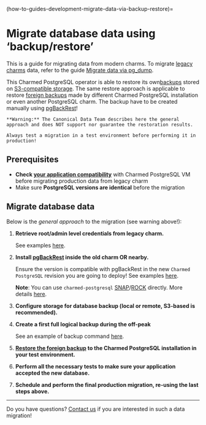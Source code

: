 (how-to-guides-development-migrate-data-via-backup-restore)=


# Migrate database data using ‘backup/restore’

This is a guide for migrating data from modern charms. To migrate [legacy charms](/explanation/legacy-charm) data, refer to the guide [Migrate data via pg_dump](/how-to-guides/development/migrate-data-via-pg-dump).

This Charmed PostgreSQL operator is able to restore its own[backups](/how-to-guides/back-up-and-restore/restore-a-backup) stored on [S3-compatible storage](/how-to-guides/back-up-and-restore/configure-s3-aws). The same restore approach is applicable to restore [foreign backups](/how-to-guides/back-up-and-restore/migrate-a-cluster) made by different Charmed PostgreSQL installation or even another PostgreSQL charm. The backup have to be created manually using [pgBackRest](https://pgbackrest.org/)!

```{caution}
**Warning:** The Canonical Data Team describes here the general approach and does NOT support nor guarantee the restoration results. 

Always test a migration in a test environment before performing it in production!
```

## Prerequisites
* **Check [your application compatibility](/explanation/legacy-charm)** with Charmed PostgreSQL VM before migrating production data from legacy charm
* Make sure **PostgreSQL versions are identical** before the migration

## Migrate database data
Below is the *general approach* to the migration (see warning above!):

1. **Retrieve root/admin level credentials from legacy charm.** 

   See examples [here](/how-to-guides/development/migrate-data-via-pg-dump).

2. **Install [pgBackRest](https://pgbackrest.org/) inside the old charm OR nearby.** 

    Ensure the version is compatible with pgBackRest in the new `Charmed PostgreSQL` revision you are going to deploy! See examples [here](https://pgbackrest.org/user-guide.html#installation).

   **Note**: You can use `charmed-postgresql` [SNAP](https://snapcraft.io/charmed-postgresql)/[ROCK](https://github.com/canonical/charmed-postgresql-rock) directly. More details [here](/explanation/architecture).

3. **Configure storage for database backup (local or remote, S3-based is recommended).**

4. **Create a first full logical backup during the off-peak** 

   See an example of backup command [here](https://github.com/canonical/postgresql-k8s-operator/commit/f39caaa4c5c85afdb157bd53df54a24a1b9687ac#diff-cc5993b9da2438ecff27897b3ab9d2f9bc445cbf5b4f6369a1a0c2f404fe6a4fR186-R212).

5. **[Restore the foreign backup](/how-to-guides/back-up-and-restore/migrate-a-cluster) to the Charmed PostgreSQL installation in your test environment.**
6. **Perform all the necessary tests to make sure your application accepted the new database.**
7. **Schedule and perform the final production migration, re-using the last steps above.**

---
Do you have questions? [Contact us](/reference/contacts) if you are interested in such a data migration!

